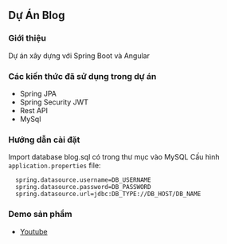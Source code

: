 ## Dự Án Blog
### Giới thiệu

Dự án xây dựng với Spring Boot và Angular

### Các kiến thức đã sử dụng trong dự án
 - Spring JPA
 - Spring Security JWT
 - Rest API
 - MySql
### Hướng dẫn cài đặt
  Import database blog.sql có trong thư mục vào MySQL
  Cấu hình ```application.properties``` file: 
  ```
    spring.datasource.username=DB_USERNAME
    spring.datasource.password=DB_PASSWORD
    spring.datasource.url=jdbc:DB_TYPE://DB_HOST/DB_NAME
  ```
### Demo sản phẩm
  - [Youtube](https://youtu.be/_fL-YQgOeFQ)
